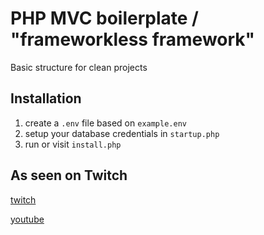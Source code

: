# PHP MVC boilerplate / "frameworkless framework"

Basic structure for clean projects

## Installation

1. create a `.env` file based on `example.env`
2. setup your database credentials in `startup.php`
3. run or visit `install.php`

## As seen on Twitch

[twitch](https://twitch.com/neoan)

[youtube](https://www.youtube.com/channel/UCP850LSAISLV-oZllf0DkbA)